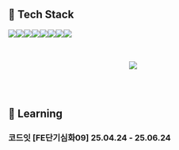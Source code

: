 ## 🚀 Tech Stack

<div style="display: flex; flex-wrap: nowrap; overflow-x: auto;" align="center">
  <img src="https://img.shields.io/badge/react-61DAFB?style=for-the-badge&logo=react&logoColor=black">
  <img src="https://img.shields.io/badge/next.js-000000?style=for-the-badge&logo=CSS3&logoColor=white">
  <img src="https://img.shields.io/badge/JavaScript-F7DF1E?style=for-the-badge&logo=javascript&logoColor=white">
  <img src="https://img.shields.io/badge/typescript-%23007ACC.svg?style=for-the-badge&logo=typescript&logoColor=white">
  <img src="https://img.shields.io/badge/HTML5-E34F26?style=for-the-badge&logo=HTML5&logoColor=white">
  <img src="https://img.shields.io/badge/CSS3-1572B6?style=for-the-badge&logo=CSS3&logoColor=white">
  <img src="https://img.shields.io/badge/tailwind-FCE7F3?style=for-the-badge&logo=CSS3&logoColor=2B7FFF">
  <img src="https://img.shields.io/badge/vercel-000000?style=for-the-badge&logo=CSS3&logoColor=ffffff">
</div>
<br>
<br>

<p align="center">
  <img src="https://github-readme-stats.vercel.app/api?username=OhSSangHoon&show_icons=true&theme=radical" />
</p>
<br>
<br>

## 📖 Learning
### 코드잇 [FE단기심화09] 25.04.24 - 25.06.24
<!--
**OhSSangHoon/OhSSangHoon** is a ✨ _special_ ✨ repository because its `README.md` (this file) appears on your GitHub profile.
